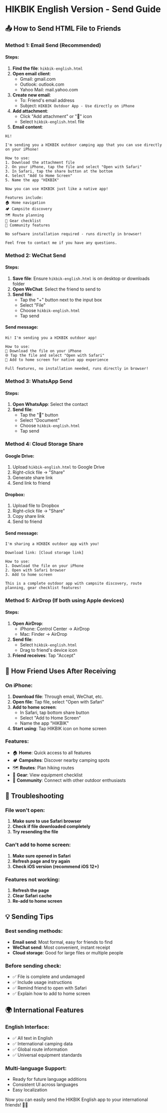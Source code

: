 # HIKBIK English Version - Send Guide

## 📤 How to Send HTML File to Friends

### Method 1: Email Send (Recommended)

#### Steps:
1. **Find the file**: `hikbik-english.html`
2. **Open email client**:
   - Gmail: gmail.com
   - Outlook: outlook.com
   - Yahoo Mail: mail.yahoo.com
3. **Create new email**:
   - To: Friend's email address
   - Subject: `HIKBIK Outdoor App - Use directly on iPhone`
4. **Add attachment**:
   - Click "Add attachment" or "📎" icon
   - Select `hikbik-english.html` file
5. **Email content**:
```
Hi!

I'm sending you a HIKBIK outdoor camping app that you can use directly on your iPhone!

How to use:
1. Download the attachment file
2. On your iPhone, tap the file and select "Open with Safari"
3. In Safari, tap the share button at the bottom
4. Select "Add to Home Screen"
5. Name the app "HIKBIK"

Now you can use HIKBIK just like a native app!

Features include:
🏠 Home navigation
🏕️ Campsite discovery
🗺️ Route planning  
🎒 Gear checklist
👥 Community features

No software installation required - runs directly in browser!

Feel free to contact me if you have any questions.
```

### Method 2: WeChat Send

#### Steps:
1. **Save file**: Ensure `hikbik-english.html` is on desktop or downloads folder
2. **Open WeChat**: Select the friend to send to
3. **Send file**:
   - Tap the "+" button next to the input box
   - Select "File"
   - Choose `hikbik-english.html`
   - Tap send

#### Send message:
```
Hi! I'm sending you a HIKBIK outdoor app!

How to use:
📱 Download the file on your iPhone
🌐 Tap the file and select "Open with Safari"
📌 Add to home screen for native app experience

Full features, no installation needed, runs directly in browser!
```

### Method 3: WhatsApp Send

#### Steps:
1. **Open WhatsApp**: Select the contact
2. **Send file**:
   - Tap the "📎" button
   - Select "Document"
   - Choose `hikbik-english.html`
   - Tap send

### Method 4: Cloud Storage Share

#### Google Drive:
1. Upload `hikbik-english.html` to Google Drive
2. Right-click file → "Share"
3. Generate share link
4. Send link to friend

#### Dropbox:
1. Upload file to Dropbox
2. Right-click file → "Share"
3. Copy share link
4. Send to friend

#### Send message:
```
I'm sharing a HIKBIK outdoor app with you!

Download link: [Cloud storage link]

How to use:
1. Download the file on your iPhone
2. Open with Safari browser
3. Add to home screen

This is a complete outdoor app with campsite discovery, route planning, gear checklist features!
```

### Method 5: AirDrop (If both using Apple devices)

#### Steps:
1. **Open AirDrop**:
   - iPhone: Control Center → AirDrop
   - Mac: Finder → AirDrop
2. **Send file**:
   - Select `hikbik-english.html`
   - Drag to friend's device icon
3. **Friend receives**: Tap "Accept"

## 📱 How Friend Uses After Receiving

### On iPhone:
1. **Download file**: Through email, WeChat, etc.
2. **Open file**: Tap file, select "Open with Safari"
3. **Add to home screen**:
   - In Safari, tap bottom share button
   - Select "Add to Home Screen"
   - Name the app "HIKBIK"
4. **Start using**: Tap HIKBIK icon on home screen

### Features:
- 🏠 **Home**: Quick access to all features
- 🏕️ **Campsites**: Discover nearby camping spots
- 🗺️ **Routes**: Plan hiking routes
- 🎒 **Gear**: View equipment checklist
- 👥 **Community**: Connect with other outdoor enthusiasts

## 🔧 Troubleshooting

### File won't open:
1. **Make sure to use Safari browser**
2. **Check if file downloaded completely**
3. **Try resending the file**

### Can't add to home screen:
1. **Make sure opened in Safari**
2. **Refresh page and try again**
3. **Check iOS version (recommend iOS 12+)**

### Features not working:
1. **Refresh the page**
2. **Clear Safari cache**
3. **Re-add to home screen**

## 💡 Sending Tips

### Best sending methods:
- **Email send**: Most formal, easy for friends to find
- **WeChat send**: Most convenient, instant receipt
- **Cloud storage**: Good for large files or multiple people

### Before sending check:
- ✅ File is complete and undamaged
- ✅ Include usage instructions
- ✅ Remind friend to open with Safari
- ✅ Explain how to add to home screen

## 🌍 International Features

### English Interface:
- ✅ All text in English
- ✅ International camping data
- ✅ Global route information
- ✅ Universal equipment standards

### Multi-language Support:
- Ready for future language additions
- Consistent UI across languages
- Easy localization

Now you can easily send the HIKBIK English app to your international friends! 📱✨
